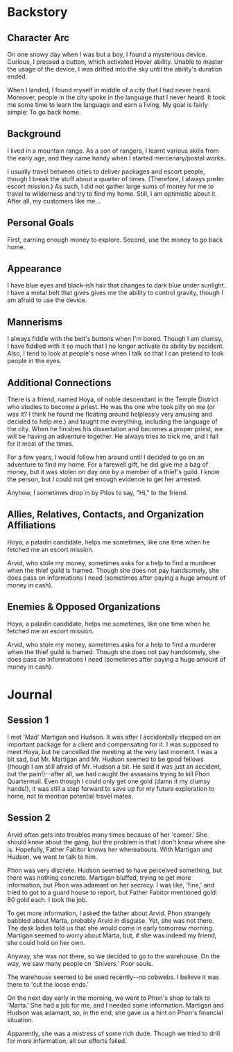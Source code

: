 # Backstory

## Character Arc

On one snowy day when I was but a boy, I found a mysterious device. Curious, I pressed a button, which activated Hover ability. Unable to master the usage of the device, I was drifted into the sky until the ability's duration ended.
 
When I landed, I found myself in middle of a city that I had never heard. Moreover, people in the city spoke in the language that I never heard. It took me some time to learn the language and earn a living. My goal is fairly simple: To go back home.

## Background

I lived in a mountain range. As a son of rangers, I learnt various skills from the early age, and they came handy when I started mercenary/postal works.
 
I usually travel between cities to deliver packages and escort people, though I break the stuff about a quarter of times. (Therefore, I always prefer escort mission.) As such, I did not gather large sums of money for me to travel to wilderness and try to find my home. Still, I am optimistic about it. After all, my customers like me...

## Personal Goals

First, earning enough money to explore.
Second, use the money to go back home.

## Appearance

I have blue eyes and black-ish hair that changes to dark blue under sunlight. I have a metal belt that gives gives me the ability to control gravity, though I am afraid to use the device.

## Mannerisms

I always fiddle with the belt's buttons when I'm bored. Though I am clumsy, I have fiddled with it so much that I no longer activate its ability by accident. Also, I tend to look at people's nose when I talk so that I can pretend to look people in the eyes.

## Additional Connections

There is a friend, named Hoya, of noble descendant in the Temple District who studies to become a priest. He was the one who took pity on me (or was it? I think he found me floating around helplessly very amusing and decided to help me.) and taught me everything, including the language of the city. When he finishes his dissertation and becomes a proper priest, we will be having an adventure together. He always tries to trick me, and I fall for it most of the times.
 
For a few years, I would follow him around until I decided to go on an adventure to find my home. For a farewell gift, he did give me a bag of money, but it was stolen on day one by a member of a thief's guild. I know the person, but I could not get enough evidence to get her arrested.
 
Anyhow, I sometimes drop in by Ptlos to say, "Hi," to the friend.

## Allies, Relatives, Contacts, and Organization Affiliations

Hoya, a paladin candidate, helps me sometimes, like one time when he fetched me an escort mission.
 
Arvid, who stole my money, sometimes asks for a help to find a murderer when the thief guild is framed. Though she does not pay handsomely, she does pass on informations I need (sometimes after paying a huge amount of money in cash).

## Enemies & Opposed Organizations

Hoya, a paladin candidate, helps me sometimes, like one time when he fetched me an escort mission.
 
Arvid, who stole my money, sometimes asks for a help to find a murderer when the thief guild is framed. Though she does not pay handsomely, she does pass on informations I need (sometimes after paying a huge amount of money in cash).

# Journal

## Session 1

I met 'Mad' Martigan and Hudson. It was after I accidentally stepped on an important package for a client and compensating for it. I was supposed to meet Hoya, but he cancelled the meeting at the very last moment. I was a bit sad, but Mr. Martigan and Mr. Hudson seemed to be good fellows (though I am still afraid of Mr. Hudson a bit. He said it was just an accident, but the pain!)--after all, we had caught the assassins trying to kill Phon Quartermail. Even though I could only get one gold (damn it my clumsy hands!), it was still a step forward to save up for my future exploration to home, not to mention potential travel mates.
 
## Session 2
 
Arvid often gets into troubles many times because of her 'career.' She should know about the gang, but the problem is that I don't know where she is. Hopefully, Father Fabitor knows her whereabouts. With Martigan and Hudson, we went to talk to him.
 
Phon was very discrete. Hudson seemed to have perceived something, but there was nothing concrete. Martigan bluffed, trying to get more information, but Phon was adamant on her secrecy. I was like, 'fine,' and tried to got to a guard house to report, but Father Fabitor mentioned gold: 80 gold each. I took the job.
 
To get more information, I asked the father about Arvid. Phon strangely babbled about Marta, probably Arvid in disguise. Yet, she was not there. The desk ladies told us that she would come in early tomorrow morning. Martigan seemed to worry about Marta, but, if she was indeed my friend, she could hold on her own.
 
Anyway, she was not there, so we decided to go to the warehouse. On the way, we saw many people on 'Shivers.' Poor souls.
 
The warehouse seemed to be used recently--no cobwebs. I believe it was there to 'cut the loose ends.'
 
On the next day early in the morning, we went to Phon's shop to talk to 'Marta.' She had a job for me, and I needed some information. Martigan and Hudson was adamant, so, in the end, she gave us a hint on Phon's financial situation.

Apparently, she was a mistress of some rich dude. Though we tried to drill for more information, all our efforts failed.